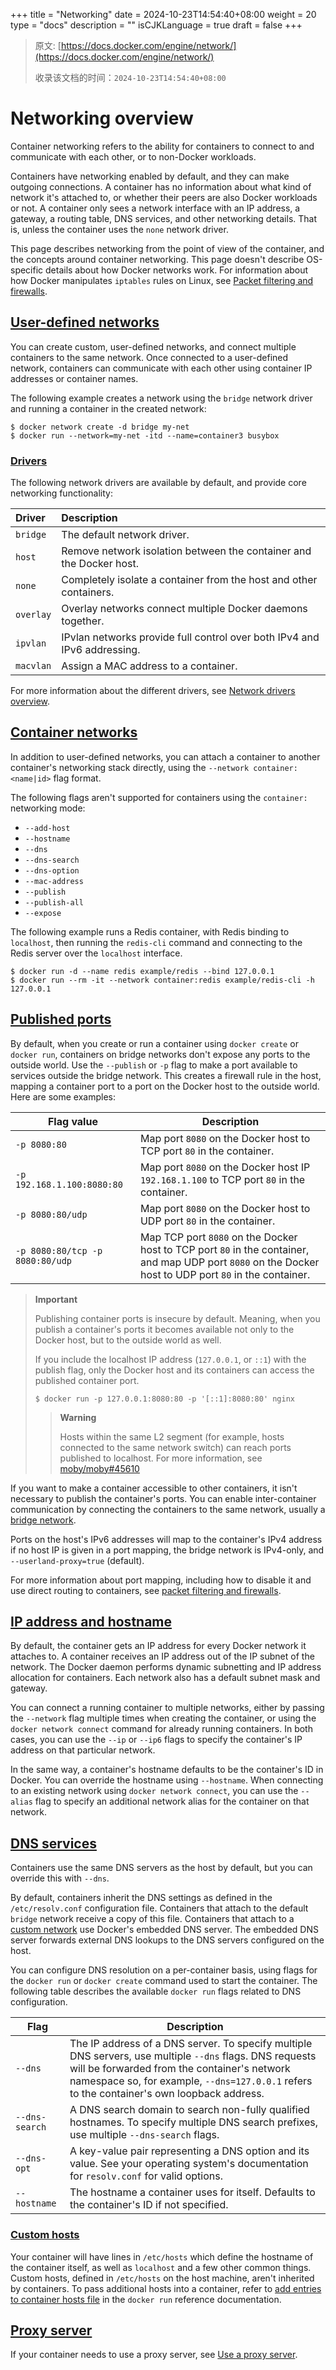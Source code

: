 +++
title = "Networking"
date = 2024-10-23T14:54:40+08:00
weight = 20
type = "docs"
description = ""
isCJKLanguage = true
draft = false
+++

> 原文: [https://docs.docker.com/engine/network/](https://docs.docker.com/engine/network/)
>
> 收录该文档的时间：`2024-10-23T14:54:40+08:00`

# Networking overview

Container networking refers to the ability for containers to connect to and communicate with each other, or to non-Docker workloads.

Containers have networking enabled by default, and they can make outgoing connections. A container has no information about what kind of network it's attached to, or whether their peers are also Docker workloads or not. A container only sees a network interface with an IP address, a gateway, a routing table, DNS services, and other networking details. That is, unless the container uses the `none` network driver.

This page describes networking from the point of view of the container, and the concepts around container networking. This page doesn't describe OS-specific details about how Docker networks work. For information about how Docker manipulates `iptables` rules on Linux, see [Packet filtering and firewalls](https://docs.docker.com/engine/network/packet-filtering-firewalls/).

## [User-defined networks](https://docs.docker.com/engine/network/#user-defined-networks)

You can create custom, user-defined networks, and connect multiple containers to the same network. Once connected to a user-defined network, containers can communicate with each other using container IP addresses or container names.

The following example creates a network using the `bridge` network driver and running a container in the created network:



```console
$ docker network create -d bridge my-net
$ docker run --network=my-net -itd --name=container3 busybox
```

### [Drivers](https://docs.docker.com/engine/network/#drivers)

The following network drivers are available by default, and provide core networking functionality:

| Driver    | Description                                                  |
| :-------- | :----------------------------------------------------------- |
| `bridge`  | The default network driver.                                  |
| `host`    | Remove network isolation between the container and the Docker host. |
| `none`    | Completely isolate a container from the host and other containers. |
| `overlay` | Overlay networks connect multiple Docker daemons together.   |
| `ipvlan`  | IPvlan networks provide full control over both IPv4 and IPv6 addressing. |
| `macvlan` | Assign a MAC address to a container.                         |

For more information about the different drivers, see [Network drivers overview](https://docs.docker.com/engine/network/drivers/).

## [Container networks](https://docs.docker.com/engine/network/#container-networks)

In addition to user-defined networks, you can attach a container to another container's networking stack directly, using the `--network container:<name|id>` flag format.

The following flags aren't supported for containers using the `container:` networking mode:

- `--add-host`
- `--hostname`
- `--dns`
- `--dns-search`
- `--dns-option`
- `--mac-address`
- `--publish`
- `--publish-all`
- `--expose`

The following example runs a Redis container, with Redis binding to `localhost`, then running the `redis-cli` command and connecting to the Redis server over the `localhost` interface.



```console
$ docker run -d --name redis example/redis --bind 127.0.0.1
$ docker run --rm -it --network container:redis example/redis-cli -h 127.0.0.1
```

## [Published ports](https://docs.docker.com/engine/network/#published-ports)

By default, when you create or run a container using `docker create` or `docker run`, containers on bridge networks don't expose any ports to the outside world. Use the `--publish` or `-p` flag to make a port available to services outside the bridge network. This creates a firewall rule in the host, mapping a container port to a port on the Docker host to the outside world. Here are some examples:

| Flag value                      | Description                                                  |
| ------------------------------- | ------------------------------------------------------------ |
| `-p 8080:80`                    | Map port `8080` on the Docker host to TCP port `80` in the container. |
| `-p 192.168.1.100:8080:80`      | Map port `8080` on the Docker host IP `192.168.1.100` to TCP port `80` in the container. |
| `-p 8080:80/udp`                | Map port `8080` on the Docker host to UDP port `80` in the container. |
| `-p 8080:80/tcp -p 8080:80/udp` | Map TCP port `8080` on the Docker host to TCP port `80` in the container, and map UDP port `8080` on the Docker host to UDP port `80` in the container. |

> **Important**
>
> 
>
> Publishing container ports is insecure by default. Meaning, when you publish a container's ports it becomes available not only to the Docker host, but to the outside world as well.
>
> If you include the localhost IP address (`127.0.0.1`, or `::1`) with the publish flag, only the Docker host and its containers can access the published container port.
>
> 
>
> ```console
> $ docker run -p 127.0.0.1:8080:80 -p '[::1]:8080:80' nginx
> ```
>
> > **Warning**
> >
> > 
> >
> > Hosts within the same L2 segment (for example, hosts connected to the same network switch) can reach ports published to localhost. For more information, see [moby/moby#45610](https://github.com/moby/moby/issues/45610)

If you want to make a container accessible to other containers, it isn't necessary to publish the container's ports. You can enable inter-container communication by connecting the containers to the same network, usually a [bridge network](https://docs.docker.com/engine/network/drivers/bridge/).

Ports on the host's IPv6 addresses will map to the container's IPv4 address if no host IP is given in a port mapping, the bridge network is IPv4-only, and `--userland-proxy=true` (default).

For more information about port mapping, including how to disable it and use direct routing to containers, see [packet filtering and firewalls](https://docs.docker.com/engine/network/packet-filtering-firewalls/).

## [IP address and hostname](https://docs.docker.com/engine/network/#ip-address-and-hostname)

By default, the container gets an IP address for every Docker network it attaches to. A container receives an IP address out of the IP subnet of the network. The Docker daemon performs dynamic subnetting and IP address allocation for containers. Each network also has a default subnet mask and gateway.

You can connect a running container to multiple networks, either by passing the `--network` flag multiple times when creating the container, or using the `docker network connect` command for already running containers. In both cases, you can use the `--ip` or `--ip6` flags to specify the container's IP address on that particular network.

In the same way, a container's hostname defaults to be the container's ID in Docker. You can override the hostname using `--hostname`. When connecting to an existing network using `docker network connect`, you can use the `--alias` flag to specify an additional network alias for the container on that network.

## [DNS services](https://docs.docker.com/engine/network/#dns-services)

Containers use the same DNS servers as the host by default, but you can override this with `--dns`.

By default, containers inherit the DNS settings as defined in the `/etc/resolv.conf` configuration file. Containers that attach to the default `bridge` network receive a copy of this file. Containers that attach to a [custom network](https://docs.docker.com/engine/network/tutorials/standalone/#use-user-defined-bridge-networks) use Docker's embedded DNS server. The embedded DNS server forwards external DNS lookups to the DNS servers configured on the host.

You can configure DNS resolution on a per-container basis, using flags for the `docker run` or `docker create` command used to start the container. The following table describes the available `docker run` flags related to DNS configuration.

| Flag           | Description                                                  |
| -------------- | ------------------------------------------------------------ |
| `--dns`        | The IP address of a DNS server. To specify multiple DNS servers, use multiple `--dns` flags. DNS requests will be forwarded from the container's network namespace so, for example, `--dns=127.0.0.1` refers to the container's own loopback address. |
| `--dns-search` | A DNS search domain to search non-fully qualified hostnames. To specify multiple DNS search prefixes, use multiple `--dns-search` flags. |
| `--dns-opt`    | A key-value pair representing a DNS option and its value. See your operating system's documentation for `resolv.conf` for valid options. |
| `--hostname`   | The hostname a container uses for itself. Defaults to the container's ID if not specified. |

### [Custom hosts](https://docs.docker.com/engine/network/#custom-hosts)

Your container will have lines in `/etc/hosts` which define the hostname of the container itself, as well as `localhost` and a few other common things. Custom hosts, defined in `/etc/hosts` on the host machine, aren't inherited by containers. To pass additional hosts into a container, refer to [add entries to container hosts file](https://docs.docker.com/reference/cli/docker/container/run/#add-host) in the `docker run` reference documentation.

## [Proxy server](https://docs.docker.com/engine/network/#proxy-server)

If your container needs to use a proxy server, see [Use a proxy server](https://docs.docker.com/engine/daemon/proxy/).
